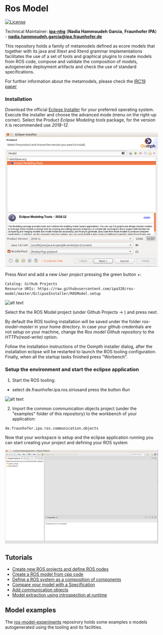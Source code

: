 # Ros Model

[![License](https://img.shields.io/badge/License-BSD%203--Clause-blue.svg)](https://opensource.org/licenses/BSD-3-Clause)

Technical Maintainer: [**ipa-nhg**](https://github.com/ipa-nhg/) (**Nadia Hammoudeh Garcia**, **Fraunhofer IPA**) - **nadia.hammoudeh.garcia@ipa.fraunhofer.de**

This repository holds a family of metamodels defined as ecore models that together with its java and Xtext and Xtend grammar implementations facilitates the use of a set of tools and graphical plugins to create models from ROS code, compose and validate the composition of models, autogenerate deployment artifacts and check the use of standard specifications.

For further information about the metamodels, please check the [IRC19 paper](https://ieeexplore.ieee.org/document/8675668)

### Installation

Download the official [Eclipse Installer](https://www.eclipse.org/downloads/packages/installer) for your preferred operating system. Execute the installer and choose the advanced mode (menu on the right-up corner). Select the Product *Eclipse Modeling tools* package, for the version it is recommended use *2018-12*.

![alt text](docu/images/eclipse_installer1.png)

Press *Next* and add a new *User project* pressing the green button *+*:
```
Catalog: Github Projects
Resource URIs: https://raw.githubusercontent.com/ipa320/ros-model/master/EclipseInstaller/ROSModel.setup
```
![alt text](docu/images/eclipse_installer2.png)

Select the the ROS Model project (under Github Projects -> <User>) and press next. 

By default the ROS tooling installation will be saved under the folder *ros-model-master* in your home directory. In case your github credentials are not setup on your machine, change the *Ros model Github repository* to the *HTTPs(read-write)* option.

Follow the installation instructions of the Oompth installer dialog, after the installation eclipse will be restarted to launch the ROS tooling configuration. Finally, when all the startup tasks finished press "Worbench".

### Setup the environment and start the eclipse application


1. Start the ROS tooling:
* select de.fraunhofer.ipa.ros.siriusand press the button *Run*

![alt text](docu/images/run_ros_tooling.png)

2. Import the common communication objects project (under the "examples" folder of this repository) to the workbench of your application:
```
de.fraunhofer.ipa.ros.communication.objects
```

Now that your workspace is setup and the eclipse application running you can start creating your project and defining your ROS system

![alt text](docu/images/eclipse_app_empty.png)

## Tutorials

* [Create new ROS projects and define ROS nodes](docu/NewProject.md)
* [Create a ROS model from cpp code](docu/NewRosModel.md)
* [Define a ROS system as a composition of components](docu/NewSystem.md)
* [Compare your model with a Specification](docu/CompareSpec.md)
* [Add communication objects](docu/NewCommunicationObjects.md)
* [Model extraction using introspection at runtime](https://github.com/ipa-led/ros_graph_parser)

## Model examples

The [ros-model-experiments](https://github.com/ipa-nhg/ros-model-experiments/) reposirory holds some examples o models autogenerated using the tooling and its facilities.
